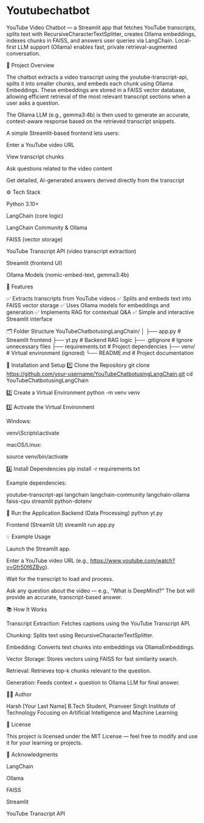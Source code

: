 # Youtubechatbot
YouTube Video Chatbot — a Streamlit app that fetches YouTube transcripts, splits text with RecursiveCharacterTextSplitter, creates Ollama embeddings, indexes chunks in FAISS, and answers user queries via LangChain. Local-first LLM support (Ollama) enables fast, private retrieval-augmented conversation.


🧠 Project Overview

The chatbot extracts a video transcript using the youtube-transcript-api, splits it into smaller chunks, and embeds each chunk using Ollama Embeddings.
These embeddings are stored in a FAISS vector database, allowing efficient retrieval of the most relevant transcript sections when a user asks a question.

The Ollama LLM (e.g., gemma3:4b) is then used to generate an accurate, context-aware response based on the retrieved transcript snippets.

A simple Streamlit-based frontend lets users:

Enter a YouTube video URL

View transcript chunks

Ask questions related to the video content

Get detailed, AI-generated answers derived directly from the transcript

⚙️ Tech Stack

Python 3.10+

LangChain (core logic)

LangChain Community & Ollama

FAISS (vector storage)

YouTube Transcript API (video transcript extraction)

Streamlit (frontend UI)

Ollama Models (nomic-embed-text, gemma3:4b)

🧩 Features

✅ Extracts transcripts from YouTube videos
✅ Splits and embeds text into FAISS vector storage
✅ Uses Ollama models for embeddings and generation
✅ Implements RAG for contextual Q&A
✅ Simple and interactive Streamlit interface

🗂️ Folder Structure
YouTubeChatbotusingLangChain/
│
├── app.py                     # Streamlit frontend
├── yt.py                      # Backend RAG logic
├── .gitignore                 # Ignore unnecessary files
├── requirements.txt           # Project dependencies
├── venv/                      # Virtual environment (ignored)
└── README.md                  # Project documentation

🧰 Installation and Setup
1️⃣ Clone the Repository
git clone https://github.com/your-username/YouTubeChatbotusingLangChain.git
cd YouTubeChatbotusingLangChain

2️⃣ Create a Virtual Environment
python -m venv venv

3️⃣ Activate the Virtual Environment

Windows:

venv\Scripts\activate


macOS/Linux:

source venv/bin/activate

4️⃣ Install Dependencies
pip install -r requirements.txt


Example dependencies:

youtube-transcript-api
langchain
langchain-community
langchain-ollama
faiss-cpu
streamlit
python-dotenv

🚀 Run the Application
Backend (Data Processing)
python yt.py

Frontend (Streamlit UI)
streamlit run app.py

💡 Example Usage

Launch the Streamlit app.

Enter a YouTube video URL (e.g., https://www.youtube.com/watch?v=Gfr50f6ZBvo).

Wait for the transcript to load and process.

Ask any question about the video — e.g.,
“What is DeepMind?”
The bot will provide an accurate, transcript-based answer.

📚 How It Works

Transcript Extraction: Fetches captions using the YouTube Transcript API.

Chunking: Splits text using RecursiveCharacterTextSplitter.

Embedding: Converts text chunks into embeddings via OllamaEmbeddings.

Vector Storage: Stores vectors using FAISS for fast similarity search.

Retrieval: Retrieves top-k chunks relevant to the question.

Generation: Feeds context + question to Ollama LLM for final answer.

🧑‍💻 Author

Harsh [Your Last Name]
B.Tech Student, Pranveer Singh Institute of Technology
Focusing on Artificial Intelligence and Machine Learning

📜 License

This project is licensed under the MIT License — feel free to modify and use it for your learning or projects.

🌟 Acknowledgments

LangChain

Ollama

FAISS

Streamlit

YouTube Transcript API

